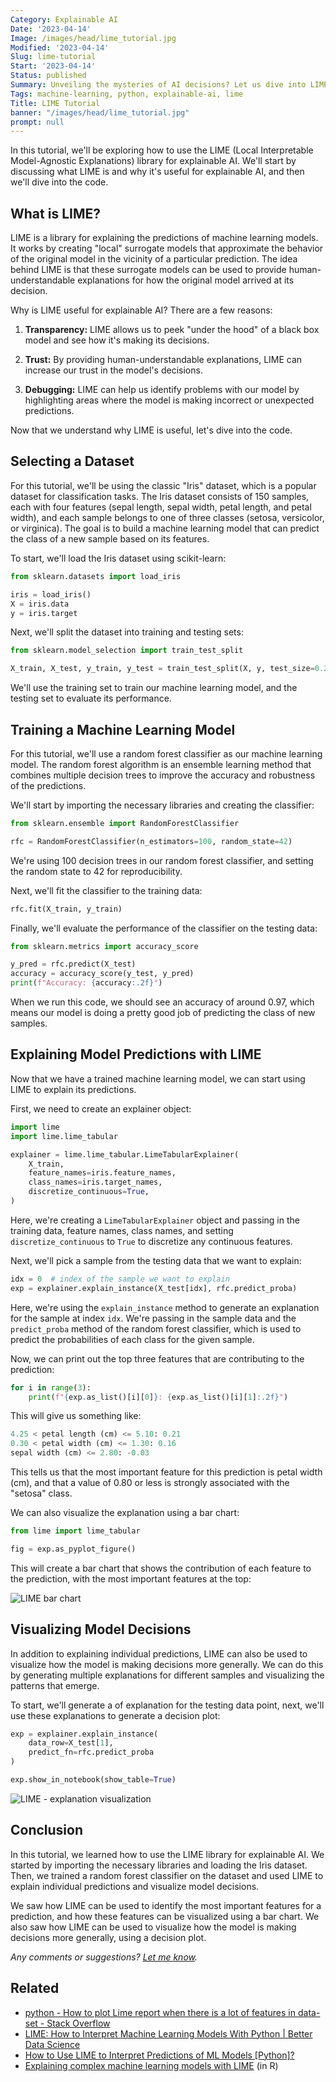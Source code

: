 ```yaml
---
Category: Explainable AI
Date: '2023-04-14'
Image: /images/head/lime_tutorial.jpg
Modified: '2023-04-14'
Slug: lime-tutorial
Start: '2023-04-14'
Status: published
Summary: Unveiling the mysteries of AI decisions? Let us dive into LIME, the tool that sheds light on the black box.
Tags: machine-learning, python, explainable-ai, lime
Title: LIME Tutorial
banner: "/images/head/lime_tutorial.jpg"
prompt: null
---
```


In this tutorial, we'll be exploring how to use the LIME (Local Interpretable Model-Agnostic Explanations) library for explainable AI. We'll start by discussing what LIME is and why it's useful for explainable AI, and then we'll dive into the code.

## What is LIME?

LIME is a library for explaining the predictions of machine learning models. It works by creating "local" surrogate models that approximate the behavior of the original model in the vicinity of a particular prediction. The idea behind LIME is that these surrogate models can be used to provide human-understandable explanations for how the original model arrived at its decision.

Why is LIME useful for explainable AI? There are a few reasons:

1.  **Transparency:** LIME allows us to peek "under the hood" of a black box model and see how it's making its decisions.
    
2.  **Trust:** By providing human-understandable explanations, LIME can increase our trust in the model's decisions.
    
3.  **Debugging:** LIME can help us identify problems with our model by highlighting areas where the model is making incorrect or unexpected predictions.
    

Now that we understand why LIME is useful, let's dive into the code.

## Selecting a Dataset

For this tutorial, we'll be using the classic "Iris" dataset, which is a popular dataset for classification tasks. The Iris dataset consists of 150 samples, each with four features (sepal length, sepal width, petal length, and petal width), and each sample belongs to one of three classes (setosa, versicolor, or virginica). The goal is to build a machine learning model that can predict the class of a new sample based on its features.

To start, we'll load the Iris dataset using scikit-learn:

```python
from sklearn.datasets import load_iris

iris = load_iris()
X = iris.data
y = iris.target

```

Next, we'll split the dataset into training and testing sets:

```python
from sklearn.model_selection import train_test_split

X_train, X_test, y_train, y_test = train_test_split(X, y, test_size=0.2, random_state=42)

```

We'll use the training set to train our machine learning model, and the testing set to evaluate its performance.

## Training a Machine Learning Model

For this tutorial, we'll use a random forest classifier as our machine learning model. The random forest algorithm is an ensemble learning method that combines multiple decision trees to improve the accuracy and robustness of the predictions.

We'll start by importing the necessary libraries and creating the classifier:

```python
from sklearn.ensemble import RandomForestClassifier

rfc = RandomForestClassifier(n_estimators=100, random_state=42)

```

We're using 100 decision trees in our random forest classifier, and setting the random state to 42 for reproducibility.

Next, we'll fit the classifier to the training data:

```python
rfc.fit(X_train, y_train)
```

Finally, we'll evaluate the performance of the classifier on the testing data:

```python
from sklearn.metrics import accuracy_score

y_pred = rfc.predict(X_test)
accuracy = accuracy_score(y_test, y_pred)
print(f"Accuracy: {accuracy:.2f}")
```

When we run this code, we should see an accuracy of around 0.97, which means our model is doing a pretty good job of predicting the class of new samples.

## Explaining Model Predictions with LIME

Now that we have a trained machine learning model, we can start using LIME to explain its predictions.

First, we need to create an explainer object:

```python
import lime
import lime.lime_tabular

explainer = lime.lime_tabular.LimeTabularExplainer(
    X_train,
    feature_names=iris.feature_names,
    class_names=iris.target_names,
    discretize_continuous=True,
)
```

Here, we're creating a `LimeTabularExplainer` object and passing in the training data, feature names, class names, and setting `discretize_continuous` to `True` to discretize any continuous features.

Next, we'll pick a sample from the testing data that we want to explain:

```python
idx = 0  # index of the sample we want to explain
exp = explainer.explain_instance(X_test[idx], rfc.predict_proba)
```

Here, we're using the `explain_instance` method to generate an explanation for the sample at index `idx`. We're passing in the sample data and the `predict_proba` method of the random forest classifier, which is used to predict the probabilities of each class for the given sample.

Now, we can print out the top three features that are contributing to the prediction:

```python
for i in range(3):
    print(f"{exp.as_list()[i][0]}: {exp.as_list()[i][1]:.2f}")
```

This will give us something like:

```python
4.25 < petal length (cm) <= 5.10: 0.21
0.30 < petal width (cm) <= 1.30: 0.16
sepal width (cm) <= 2.80: -0.03
```

This tells us that the most important feature for this prediction is petal width (cm), and that a value of 0.80 or less is strongly associated with the "setosa" class.

We can also visualize the explanation using a bar chart:

```python
from lime import lime_tabular

fig = exp.as_pyplot_figure()
```

This will create a bar chart that shows the contribution of each feature to the prediction, with the most important features at the top:

![LIME bar chart](/images/lime_tutorial/lime_bar_chart.png)


## Visualizing Model Decisions

In addition to explaining individual predictions, LIME can also be used to visualize how the model is making decisions more generally. We can do this by generating multiple explanations for different samples and visualizing the patterns that emerge.

To start, we'll generate a of explanation for the testing data point, next, we'll use these explanations to generate a decision plot:

```python
exp = explainer.explain_instance(
    data_row=X_test[1], 
    predict_fn=rfc.predict_proba
)

exp.show_in_notebook(show_table=True)
```

![LIME - explanation visualization](/images/lime_tutorial/lime_explanation.png)

## Conclusion

In this tutorial, we learned how to use the LIME library for explainable AI. We started by importing the necessary libraries and loading the Iris dataset. Then, we trained a random forest classifier on the dataset and used LIME to explain individual predictions and visualize model decisions.

We saw how LIME can be used to identify the most important features for a prediction, and how these features can be visualized using a bar chart. We also saw how LIME can be used to visualize how the model is making decisions more generally, using a decision plot.

*Any comments or suggestions? [Let me know](mailto:ksafjan@gmail.com?subject=Blog+post).*

## Related
- [python - How to plot Lime report when there is a lot of features in data-set - Stack Overflow](https://stackoverflow.com/questions/63937620/how-to-plot-lime-report-when-there-is-a-lot-of-features-in-data-set)
- [LIME: How to Interpret Machine Learning Models With Python | Better Data Science](https://betterdatascience.com/lime/)
- [How to Use LIME to Interpret Predictions of ML Models [Python]?](https://coderzcolumn.com/tutorials/machine-learning/how-to-use-lime-to-understand-sklearn-models-predictions)
- [Explaining complex machine learning models with LIME](https://shiring.github.io/machine_learning/2017/04/23/lime) (in R)
